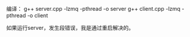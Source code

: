 编译：
g++ server.cpp -lzmq -pthread -o server
g++ client.cpp -lzmq -pthread -o client

如果运行server，发生段错误，我是通过重启解决的。